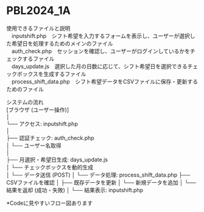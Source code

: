 # PBL2024_1A<br>
使用できるファイルと説明<br>
　inputshift.php　シフト希望を入力するフォームを表示し、ユーザーが選択した希望日を処理するためのメインのファイル<br>
　auth_check.php　セッションを確認し、ユーザーがログインしているかをチェックするファイル<br>
　days_update.js　選択した月の日数に応じて、シフト希望日を選択できるチェックボックスを生成するファイル<br>
　process_shift_data.php　シフト希望データをCSVファイルに保存・更新するためのファイル<br>

システムの流れ<br>
[ブラウザ (ユーザー操作)]<br>
    │<br>
    └── アクセス: inputshift.php<br>
             │<br>
             ├── 認証チェック: auth_check.php<br>
             │       └── ユーザー名取得<br>
             │<br>
             ├── 月選択・希望日生成: days_update.js<br>
             │       └── チェックボックスを動的生成<br>
             │
             └── データ送信 (POST)
                     │
                     └── データ処理: process_shift_data.php
                              ├── CSVファイルを確認
                              │      ├── 既存データを更新
                              │      └── 新規データを追加
                              │
                              └── 結果を返却 (成功・失敗)
                                     │
                                     └── 結果表示: inputshift.php

*Codeに見やすいフロー図あります
